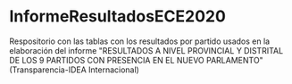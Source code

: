 # InformeResultadosECE2020
Respositorio con las tablas con los resultados por partido usados en la elaboración del informe "RESULTADOS A NIVEL PROVINCIAL Y DISTRITAL DE LOS 9 PARTIDOS CON PRESENCIA EN EL NUEVO PARLAMENTO" (Transparencia-IDEA Internacional)
